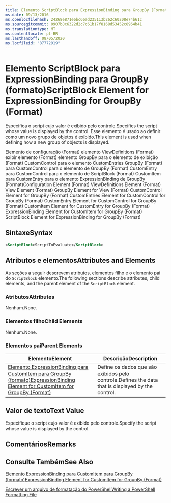 ```yaml
---
title: Elemento ScriptBlock para ExpressionBinding para GroupBy (Format) | Microsoft Docs
ms.date: 09/13/2016
ms.openlocfilehash: 24268e871e6bc66ad235113b262c60208e74b61c
ms.sourcegitcommit: 0907b8c6322d2c7c61b17f8168d53452c8964b41
ms.translationtype: MT
ms.contentlocale: pt-BR
ms.lasthandoff: 08/05/2020
ms.locfileid: "87772919"
---
```

# <a name="scriptblock-element-for-expressionbinding-for-groupby-format"></a><span data-ttu-id="1b01f-102">Elemento ScriptBlock para ExpressionBinding para GroupBy (formato)</span><span class="sxs-lookup"><span data-stu-id="1b01f-102">ScriptBlock Element for ExpressionBinding for GroupBy (Format)</span></span>

<span data-ttu-id="1b01f-103">Especifica o script cujo valor é exibido pelo controle.</span><span class="sxs-lookup"><span data-stu-id="1b01f-103">Specifies the script whose value is displayed by the control.</span></span> <span data-ttu-id="1b01f-104">Esse elemento é usado ao definir como um novo grupo de objetos é exibido.</span><span class="sxs-lookup"><span data-stu-id="1b01f-104">This element is used when defining how a new group of objects is displayed.</span></span>

<span data-ttu-id="1b01f-105">Elemento de configuração (Format) elemento ViewDefinitions (Format) exibir elemento (Format) elemento GroupBy para o elemento de exibição (Format) CustomControl para o elemento CustomEntries GroupBy (Format) para CustomControl para o elemento de GroupBy (Format) CustomEntry para CustomControl para o elemento de ScriptBlock (Format) CustomItem para CustomEntry para o elemento ExpressionBinding de GroupBy (Format)</span><span class="sxs-lookup"><span data-stu-id="1b01f-105">Configuration Element (Format) ViewDefinitions Element (Format) View Element (Format) GroupBy Element for View (Format) CustomControl Element for GroupBy (Format) CustomEntries Element for CustomControl for GroupBy (Format) CustomEntry Element for CustomControl for GroupBy (Format) CustomItem Element for CustomEntry for GroupBy (Format) ExpressionBinding Element for CustomItem for GroupBy (Format) ScriptBlock Element for ExpressionBinding for GroupBy (Format)</span></span>

## <a name="syntax"></a><span data-ttu-id="1b01f-106">Sintaxe</span><span class="sxs-lookup"><span data-stu-id="1b01f-106">Syntax</span></span>

```xml
<ScriptBlock>ScriptToEvaluate</ScriptBlock>
```

## <a name="attributes-and-elements"></a><span data-ttu-id="1b01f-107">Atributos e elementos</span><span class="sxs-lookup"><span data-stu-id="1b01f-107">Attributes and Elements</span></span>

<span data-ttu-id="1b01f-108">As seções a seguir descrevem atributos, elementos filho e o elemento pai do `ScriptBlock` elemento.</span><span class="sxs-lookup"><span data-stu-id="1b01f-108">The following sections describe attributes, child elements, and the parent element of the `ScriptBlock` element.</span></span>

### <a name="attributes"></a><span data-ttu-id="1b01f-109">Atributos</span><span class="sxs-lookup"><span data-stu-id="1b01f-109">Attributes</span></span>

<span data-ttu-id="1b01f-110">Nenhum.</span><span class="sxs-lookup"><span data-stu-id="1b01f-110">None.</span></span>

### <a name="child-elements"></a><span data-ttu-id="1b01f-111">Elementos filho</span><span class="sxs-lookup"><span data-stu-id="1b01f-111">Child Elements</span></span>

<span data-ttu-id="1b01f-112">Nenhum.</span><span class="sxs-lookup"><span data-stu-id="1b01f-112">None.</span></span>

### <a name="parent-elements"></a><span data-ttu-id="1b01f-113">Elementos pai</span><span class="sxs-lookup"><span data-stu-id="1b01f-113">Parent Elements</span></span>

|<span data-ttu-id="1b01f-114">Elemento</span><span class="sxs-lookup"><span data-stu-id="1b01f-114">Element</span></span>|<span data-ttu-id="1b01f-115">Descrição</span><span class="sxs-lookup"><span data-stu-id="1b01f-115">Description</span></span>|
|-------------|-----------------|
|[<span data-ttu-id="1b01f-116">Elemento ExpressionBinding para CustomItem para GroupBy (formato)</span><span class="sxs-lookup"><span data-stu-id="1b01f-116">ExpressionBinding Element for CustomItem for GroupBy (Format)</span></span>](./expressionbinding-element-for-customitem-for-groupby-format.md)|<span data-ttu-id="1b01f-117">Define os dados que são exibidos pelo controle.</span><span class="sxs-lookup"><span data-stu-id="1b01f-117">Defines the data that is displayed by the control.</span></span>|

## <a name="text-value"></a><span data-ttu-id="1b01f-118">Valor de texto</span><span class="sxs-lookup"><span data-stu-id="1b01f-118">Text Value</span></span>

<span data-ttu-id="1b01f-119">Especifique o script cujo valor é exibido pelo controle.</span><span class="sxs-lookup"><span data-stu-id="1b01f-119">Specify the script whose value is displayed by the control.</span></span>

## <a name="remarks"></a><span data-ttu-id="1b01f-120">Comentários</span><span class="sxs-lookup"><span data-stu-id="1b01f-120">Remarks</span></span>

## <a name="see-also"></a><span data-ttu-id="1b01f-121">Consulte Também</span><span class="sxs-lookup"><span data-stu-id="1b01f-121">See Also</span></span>

[<span data-ttu-id="1b01f-122">Elemento ExpressionBinding para CustomItem para GroupBy (formato)</span><span class="sxs-lookup"><span data-stu-id="1b01f-122">ExpressionBinding Element for CustomItem for GroupBy (Format)</span></span>](./expressionbinding-element-for-customitem-for-groupby-format.md)

[<span data-ttu-id="1b01f-123">Escrever um arquivo de formatação do PowerShell</span><span class="sxs-lookup"><span data-stu-id="1b01f-123">Writing a PowerShell Formatting File</span></span>](./writing-a-powershell-formatting-file.md)
